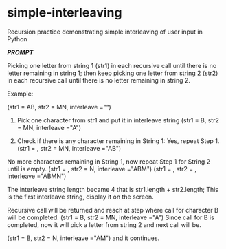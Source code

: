 # simple-interleaving
Recursion practice demonstrating simple interleaving of user input in Python

***PROMPT***

Picking one letter from string 1 (str1) in each recursive call until there is no letter remaining in string 1; then keep picking one letter from string 2 (str2) in each recursive call until there is no letter remaining in string 2.

Example:

(str1 = AB, str2 = MN, interleave ="“)
 
1. Pick one character from str1 and put it in interleave string
(str1 = B, str2 = MN, interleave ="A")

2. Check if there is any character remaining in String 1: Yes, repeat Step 1.
(str1 = , str2 = MN, interleave ="AB")

No more characters remaining in String 1, now repeat Step 1 for String 2 until is empty.
(str1 =  , str2 = N, interleave ="ABM")
(str1 =  , str2 = , interleave ="ABMN")

The interleave string length became 4 that is str1.length + str2.length;  This is the first interleave string, display it on the screen.

Recursive call will be returned and reach at step where call for character B will be completed.
(str1 = B, str2 = MN, interleave ="A")
Since call for B is completed, now it will pick a letter from string 2 and next call will be.

(str1 = B, str2 = N, interleave ="AM") and it continues.
